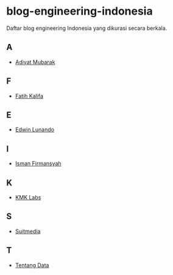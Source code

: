 # blog-engineering-indonesia
Daftar blog engineering Indonesia yang dikurasi secara berkala.

A
-
* [Adiyat Mubarak](https://adiyatmubarak.wordpress.com/)

F
-
* [Fatih Kalifa](https://pveyes.me/blog/)

E
-
* [Edwin Lunando](http://www.edwinlunando.net)

I
-
* [Isman Firmansyah](http://groovematic.com/)

K
-
* [KMK Labs](http://blog.kmklabs.com/)

S
-
* [Suitmedia](http://suitmedia.github.io/)

T
-
* [Tentang Data](https://tentangdata.wordpress.com/)



